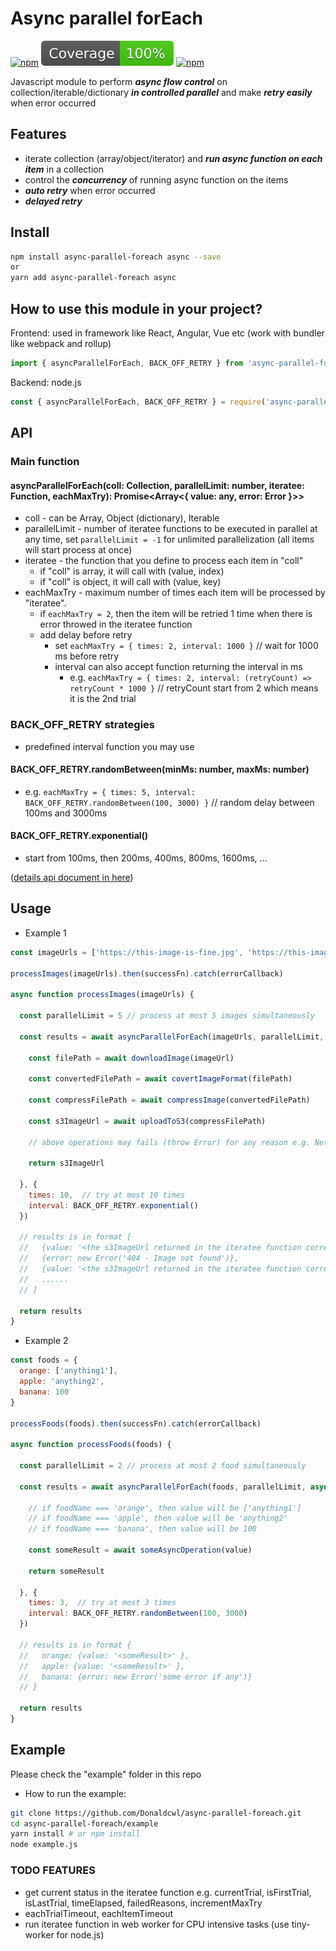 # Async parallel forEach #
[![npm](https://img.shields.io/npm/v/async-parallel-foreach.svg)](https://www.npmjs.com/package/async-parallel-foreach)
[![npm](./coverage/badge.svg)](https://github.com/Donaldcwl/async-parallel-foreach)
[![npm](https://img.shields.io/npm/l/async-parallel-foreach.svg)](https://github.com/Donaldcwl/async-parallel-foreach)

Javascript module to perform ***async flow control*** on collection/iterable/dictionary ***in controlled parallel*** and make ***retry easily*** when error occurred

## Features ##
- iterate collection (array/object/iterator) and ***run async function on each item*** in a collection
- control the ***concurrency*** of running async function on the items
- ***auto retry*** when error occurred
- ***delayed retry***

## Install ##
```bash
npm install async-parallel-foreach async --save
or
yarn add async-parallel-foreach async
```

## How to use this module in your project? ##
Frontend: used in framework like React, Angular, Vue etc
(work with bundler like webpack and rollup)
```javascript
import { asyncParallelForEach, BACK_OFF_RETRY } from 'async-parallel-foreach'
```

Backend: node.js
```javascript
const { asyncParallelForEach, BACK_OFF_RETRY } = require('async-parallel-foreach')
```

## API ##
### Main function ###
#### asyncParallelForEach(coll: Collection, parallelLimit: number, iteratee: Function, eachMaxTry): Promise\<Array<{ value: any, error: Error }>> ####
- coll - can be Array, Object (dictionary), Iterable
- parallelLimit - number of iteratee functions to be executed in parallel at any time, set `parallelLimit = -1` for unlimited parallelization (all items will start process at once)
- iteratee - the function that you define to process each item in "coll"
    - if "coll" is array, it will call with (value, index) 
    - if "coll" is object, it will call with (value, key)
- eachMaxTry - maximum number of times each item will be processed by "iteratee".
    - if `eachMaxTry = 2`, then the item will be retried 1 time when there is error throwed in the iteratee function
    - add delay before retry
        - set `eachMaxTry = { times: 2, interval: 1000 }` // wait for 1000 ms before retry
        - interval can also accept function returning the interval in ms
            - e.g. `eachMaxTry = { times: 2, interval: (retryCount) => retryCount * 1000 }` // retryCount start from 2 which means it is the 2nd trial
### BACK_OFF_RETRY strategies ###
- predefined interval function you may use
#### BACK_OFF_RETRY.randomBetween(minMs: number, maxMs: number) ####
- e.g. `eachMaxTry = { times: 5, interval: BACK_OFF_RETRY.randomBetween(100, 3000) }` // random delay between 100ms and 3000ms
#### BACK_OFF_RETRY.exponential() ####
- start from 100ms, then 200ms, 400ms, 800ms, 1600ms, ...

([details api document in here](http://htmlpreview.github.io/?https://github.com/Donaldcwl/async-parallel-foreach/blob/master/docs/index.html))

## Usage ##
- Example 1
```javascript
const imageUrls = ['https://this-image-is-fine.jpg', 'https://this-image-does-exist-404.jpg', 'https://another-fine-image.jpg', /*......*/]

processImages(imageUrls).then(successFn).catch(errorCallback)

async function processImages(imageUrls) {

  const parallelLimit = 5 // process at most 5 images simultaneously
  
  const results = await asyncParallelForEach(imageUrls, parallelLimit, async (imageUrl, index) => {
    
    const filePath = await downloadImage(imageUrl)
    
    const convertedFilePath = await covertImageFormat(filePath)
    
    const compressFilePath = await compressImage(convertedFilePath)
    
    const s3ImageUrl = await uploadToS3(compressFilePath)
    
    // above operations may fails (throw Error) for any reason e.g. Network connection problem, image corruption, etc
    
    return s3ImageUrl
    
  }, { 
    times: 10,  // try at most 10 times
    interval: BACK_OFF_RETRY.exponential()
  })
  
  // results is in format [
  //   {value: '<the s3ImageUrl returned in the iteratee function corresponding to this-image-is-fine.jpg>' },
  //   {error: new Error('404 - Image not found')},
  //   {value: '<the s3ImageUrl returned in the iteratee function corresponding to another-fine-image.jpg>' },
  //   ......
  // ]
  
  return results
}
```
- Example 2
```javascript
const foods = {
  orange: ['anything1'],
  apple: 'anything2',
  banana: 100
}

processFoods(foods).then(successFn).catch(errorCallback)

async function processFoods(foods) {

  const parallelLimit = 2 // process at most 2 food simultaneously
  
  const results = await asyncParallelForEach(foods, parallelLimit, async (value, foodName) => {
    
    // if foodName === 'orange', then value will be ['anything1']
    // if foodName === 'apple', then value will be 'anything2'
    // if foodName === 'banana', then value will be 100
    
    const someResult = await someAsyncOperation(value)
    
    return someResult
    
  }, { 
    times: 3,  // try at most 3 times
    interval: BACK_OFF_RETRY.randomBetween(100, 3000)
  })
  
  // results is in format {
  //   orange: {value: '<someResult>' },
  //   apple: {value: '<someResult>' },
  //   banana: {error: new Error('some error if any')}
  // }
  
  return results
}
```

## Example ##
Please check the "example" folder in this repo
- How to run the example:
```bash
git clone https://github.com/Donaldcwl/async-parallel-foreach.git
cd async-parallel-foreach/example
yarn install # or npm install
node example.js
```

### TODO FEATURES ###
- get current status in the iteratee function e.g. currentTrial, isFirstTrial, isLastTrial, timeElapsed, failedReasons, incrementMaxTry
- eachTrialTimeout, eachItemTimeout
- run iteratee function in web worker for CPU intensive tasks (use tiny-worker for node.js)